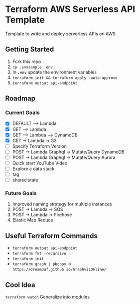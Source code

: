 # Terraform AWS Serverless API Template

Template to write and deploy serverless APIs on AWS

## Getting Started

1. Fork this repo
1. `cp .envsample .env`
1. In `.env` update the environment variables
1. `terraform init && terraform apply -auto-approve`
1. `terraform output api-endpoint`

## Roadmap

### Current Goals

- [x] DEFAULT --> Lambda
- [x] GET --> Lambda
- [x] GET --> Lambda --> DynamoDB
- [x] GET -> Lambda -> S3
- [ ] Specify Terraform Version
- [ ] POST -> Lambda Graphql -> Mutate/Query DynamoDB
- [ ] POST -> Lambda Graphql -> Mutate/Query Aurora
- [ ] Quick start YouTube Video
- [ ] Explore a data stack
- [ ] tag
- [ ] shared state

### Future Goals

1. Improved naming strategy for multiple instances
1. POST -> Lambda -> SQS
1. POST -> Lambda -> Firehose
1. Elastic Map Reduce 

## Useful Terraform Commands

- `terraform output api-endpoint`
- `terraform fmt -recursive`
- `terraform init`
- `terraform graph | pbcopy` -> `https://dreampuf.github.io/GraphvizOnline/`

## Cool Idea

`terraform watch`
Generalize into modules
